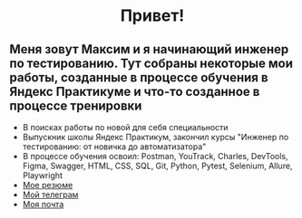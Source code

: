 <h1 align='center'>
  Привет!

<h2> Меня зовут Максим и я начинающий инженер по тестированию.
Тут собраны некоторые мои работы, созданные в процессе обучения в Яндекс Практикуме и что-то созданное в процессе тренировки
</h2>

<ul>
  <li>
    В поисках работы по новой для себя специальности
  </li>
  <li>
    Выпускник школы Яндекс Практикум, закончил курсы "Инженер по тестированию: от новичка до автоматизатора" 
  </li>
  <li>
    В процессе обучения освоил: Postman, YouTrack, Charles, DevTools, Figma, Swagger, HTML, CSS, SQL, Git, Python, Pytest, Selenium, Allure, Playwright
  </li>
  <li>
    <a href="https://hh.ru/resume/4539c963ff08e9e0130039ed1f794a564e534e" target="_blank">Мое резюме</a>
  </li>
  <li>
    <a href="https://t.me/maxbelm" target="_blank">Мой телеграм</a> 
  </li>
  <li>
    <a href="akkakiy13@mail.com" target="_blank">Моя почта</a>
  </li>
</ul>
